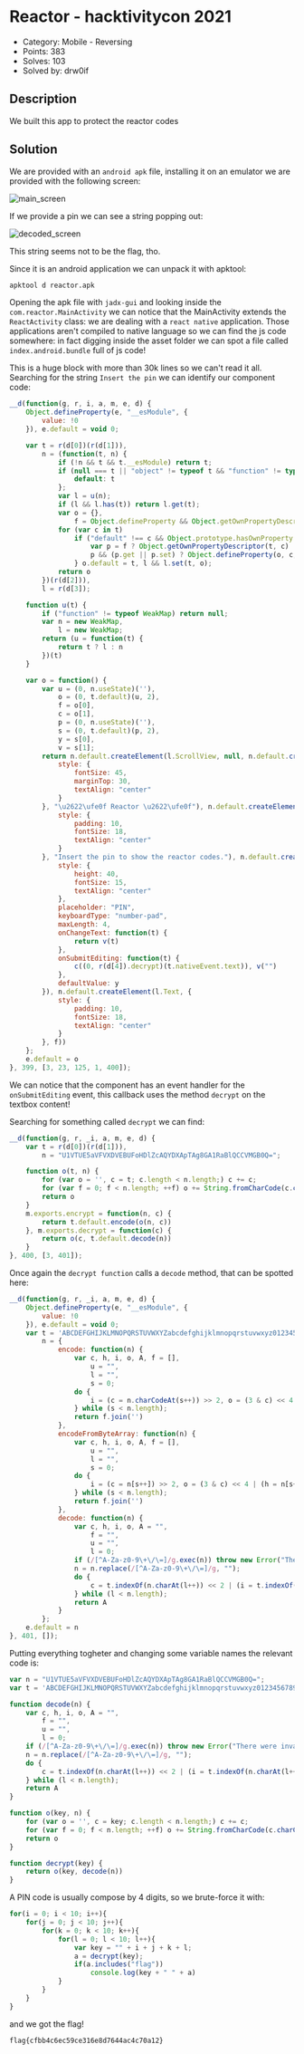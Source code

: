 # Reactor - hacktivitycon 2021

- Category: Mobile - Reversing
- Points: 383
- Solves: 103
- Solved by: drw0if

## Description

We built this app to protect the reactor codes

## Solution
We are provided with an `android apk` file, installing it on an emulator we are provided with the following screen:

![main_screen](images/apk_screen.png)

If we provide a pin we can see a string popping out:

![decoded_screen](images/decoded.png)

This string seems not to be the flag, tho.

Since it is an android application we can unpack it with apktool:
```bash
apktool d reactor.apk
```

Opening the apk file with `jadx-gui` and looking inside the `com.reactor.MainActivity` we can notice that the MainActivity extends the `ReactActivity` class: we are dealing with a `react native` application. Those applications aren't compiled to native language so we can find the js code somewhere: in fact digging inside the asset folder we can spot a file called `index.android.bundle` full of js code!

This is a huge block with more than 30k lines so we can't read it all. Searching for the string `Insert the pin` we can identify our component code:
```javascript
__d(function(g, r, i, a, m, e, d) {
    Object.defineProperty(e, "__esModule", {
        value: !0
    }), e.default = void 0;

    var t = r(d[0])(r(d[1])),
        n = (function(t, n) {
            if (!n && t && t.__esModule) return t;
            if (null === t || "object" != typeof t && "function" != typeof t) return {
                default: t
            };
            var l = u(n);
            if (l && l.has(t)) return l.get(t);
            var o = {},
                f = Object.defineProperty && Object.getOwnPropertyDescriptor;
            for (var c in t)
                if ("default" !== c && Object.prototype.hasOwnProperty.call(t, c)) {
                    var p = f ? Object.getOwnPropertyDescriptor(t, c) : null;
                    p && (p.get || p.set) ? Object.defineProperty(o, c, p) : o[c] = t[c]
                } o.default = t, l && l.set(t, o);
            return o
        })(r(d[2])),
        l = r(d[3]);

    function u(t) {
        if ("function" != typeof WeakMap) return null;
        var n = new WeakMap,
            l = new WeakMap;
        return (u = function(t) {
            return t ? l : n
        })(t)
    }

    var o = function() {
        var u = (0, n.useState)(''),
            o = (0, t.default)(u, 2),
            f = o[0],
            c = o[1],
            p = (0, n.useState)(''),
            s = (0, t.default)(p, 2),
            y = s[0],
            v = s[1];
        return n.default.createElement(l.ScrollView, null, n.default.createElement(l.Text, {
            style: {
                fontSize: 45,
                marginTop: 30,
                textAlign: "center"
            }
        }, "\u2622\ufe0f Reactor \u2622\ufe0f"), n.default.createElement(l.Text, {
            style: {
                padding: 10,
                fontSize: 18,
                textAlign: "center"
            }
        }, "Insert the pin to show the reactor codes."), n.default.createElement(l.TextInput, {
            style: {
                height: 40,
                fontSize: 15,
                textAlign: "center"
            },
            placeholder: "PIN",
            keyboardType: "number-pad",
            maxLength: 4,
            onChangeText: function(t) {
                return v(t)
            },
            onSubmitEditing: function(t) {
                c((0, r(d[4]).decrypt)(t.nativeEvent.text)), v("")
            },
            defaultValue: y
        }), n.default.createElement(l.Text, {
            style: {
                padding: 10,
                fontSize: 18,
                textAlign: "center"
            }
        }, f))
    };
    e.default = o
}, 399, [3, 23, 125, 1, 400]);
```

We can notice that the component has an event handler for the `onSubmitEditing` event, this callback uses the method `decrypt` on the textbox content!

Searching for something called `decrypt` we can find:
```javascript
__d(function(g, r, _i, a, m, e, d) {
    var t = r(d[0])(r(d[1])),
        n = "U1VTUE5aVFVXDVEBUFoHDlZcAQYDXApTAg8GA1RaBlQCCVMGB0Q=";

    function o(t, n) {
        for (var o = '', c = t; c.length < n.length;) c += c;
        for (var f = 0; f < n.length; ++f) o += String.fromCharCode(c.charCodeAt(f) ^ n.charCodeAt(f));
        return o
    }
    m.exports.encrypt = function(n, c) {
        return t.default.encode(o(n, c))
    }, m.exports.decrypt = function(c) {
        return o(c, t.default.decode(n))
    }
}, 400, [3, 401]);
```

Once again the `decrypt function` calls a `decode` method, that can be spotted here:

```javascript
__d(function(g, r, _i, a, m, e, d) {
    Object.defineProperty(e, "__esModule", {
        value: !0
    }), e.default = void 0;
    var t = 'ABCDEFGHIJKLMNOPQRSTUVWXYZabcdefghijklmnopqrstuvwxyz0123456789+/=',
        n = {
            encode: function(n) {
                var c, h, i, o, A, f = [],
                    u = "",
                    l = "",
                    s = 0;
                do {
                    i = (c = n.charCodeAt(s++)) >> 2, o = (3 & c) << 4 | (h = n.charCodeAt(s++)) >> 4, A = (15 & h) << 2 | (u = n.charCodeAt(s++)) >> 6, l = 63 & u, isNaN(h) ? A = l = 64 : isNaN(u) && (l = 64), f.push(t.charAt(i) + t.charAt(o) + t.charAt(A) + t.charAt(l)), c = h = u = "", i = o = A = l = ""
                } while (s < n.length);
                return f.join('')
            },
            encodeFromByteArray: function(n) {
                var c, h, i, o, A, f = [],
                    u = "",
                    l = "",
                    s = 0;
                do {
                    i = (c = n[s++]) >> 2, o = (3 & c) << 4 | (h = n[s++]) >> 4, A = (15 & h) << 2 | (u = n[s++]) >> 6, l = 63 & u, isNaN(h) ? A = l = 64 : isNaN(u) && (l = 64), f.push(t.charAt(i) + t.charAt(o) + t.charAt(A) + t.charAt(l)), c = h = u = "", i = o = A = l = ""
                } while (s < n.length);
                return f.join('')
            },
            decode: function(n) {
                var c, h, i, o, A = "",
                    f = "",
                    u = "",
                    l = 0;
                if (/[^A-Za-z0-9\+\/\=]/g.exec(n)) throw new Error("There were invalid base64 characters in the input text.\nValid base64 characters are A-Z, a-z, 0-9, '+', '/',and '='\nExpect errors in decoding.");
                n = n.replace(/[^A-Za-z0-9\+\/\=]/g, "");
                do {
                    c = t.indexOf(n.charAt(l++)) << 2 | (i = t.indexOf(n.charAt(l++))) >> 4, h = (15 & i) << 4 | (o = t.indexOf(n.charAt(l++))) >> 2, f = (3 & o) << 6 | (u = t.indexOf(n.charAt(l++))), A += String.fromCharCode(c), 64 != o && (A += String.fromCharCode(h)), 64 != u && (A += String.fromCharCode(f)), c = h = f = "", i = o = u = ""
                } while (l < n.length);
                return A
            }
        };
    e.default = n
}, 401, []);
```

Putting everything togheter and changing some variable names the relevant code is:
```javascript
var n = "U1VTUE5aVFVXDVEBUFoHDlZcAQYDXApTAg8GA1RaBlQCCVMGB0Q=";
var t = 'ABCDEFGHIJKLMNOPQRSTUVWXYZabcdefghijklmnopqrstuvwxyz0123456789+/='

function decode(n) {
    var c, h, i, o, A = "",
        f = "",
        u = "",
        l = 0;
    if (/[^A-Za-z0-9\+\/\=]/g.exec(n)) throw new Error("There were invalid base64 characters in the input text.\nValid base64 characters are A-Z, a-z, 0-9, '+', '/',and '='\nExpect errors in decoding.");
    n = n.replace(/[^A-Za-z0-9\+\/\=]/g, "");
    do {
        c = t.indexOf(n.charAt(l++)) << 2 | (i = t.indexOf(n.charAt(l++))) >> 4, h = (15 & i) << 4 | (o = t.indexOf(n.charAt(l++))) >> 2, f = (3 & o) << 6 | (u = t.indexOf(n.charAt(l++))), A += String.fromCharCode(c), 64 != o && (A += String.fromCharCode(h)), 64 != u && (A += String.fromCharCode(f)), c = h = f = "", i = o = u = ""
    } while (l < n.length);
    return A
}

function o(key, n) {
    for (var o = '', c = key; c.length < n.length;) c += c;
    for (var f = 0; f < n.length; ++f) o += String.fromCharCode(c.charCodeAt(f) ^ n.charCodeAt(f));
    return o
}

function decrypt(key) {
    return o(key, decode(n))
}
```

A PIN code is usually compose by 4 digits, so we brute-force it with:
```javascript
for(i = 0; i < 10; i++){
    for(j = 0; j < 10; j++){
        for(k = 0; k < 10; k++){
            for(l = 0; l < 10; l++){
                var key = "" + i + j + k + l;
                a = decrypt(key);
                if(a.includes("flag"))
                    console.log(key + " " + a)
            }
        }
    }
}
```

and we got the flag!

```
flag{cfbb4c6ec59ce316e8d7644ac4c70a12}
```
